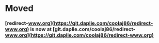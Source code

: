 # Moved
### [redirect-www.org](https://git.daplie.com/coolaj86/redirect-www.org) is now at [git.daplie.com/coolaj86/redirect-www.org](https://git.daplie.com/coolaj86/redirect-www.org)
